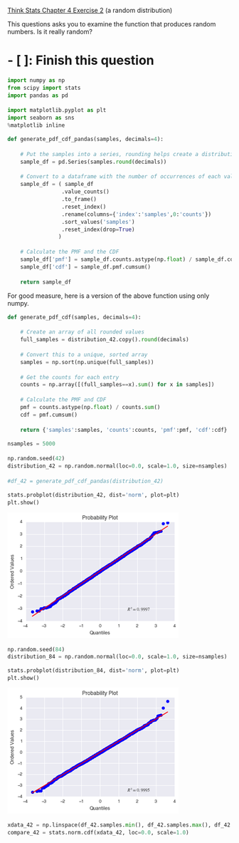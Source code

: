
[Think Stats Chapter 4 Exercise 2](http://greenteapress.com/thinkstats2/html/thinkstats2005.html#toc41) (a random distribution)

This questions asks you to examine the function that produces random numbers. Is it really random? 

# - [ ]: Finish this question


```python
import numpy as np
from scipy import stats
import pandas as pd

import matplotlib.pyplot as plt
import seaborn as sns
%matplotlib inline
```


```python
def generate_pdf_cdf_pandas(samples, decimals=4):

    # Put the samples into a series, rounding helps create a distribution
    sample_df = pd.Series(samples.round(decimals))

    # Convert to a dataframe with the number of occurrences of each value
    sample_df = ( sample_df
                 .value_counts()
                 .to_frame()
                 .reset_index()
                 .rename(columns={'index':'samples',0:'counts'})
                 .sort_values('samples')
                 .reset_index(drop=True)
                )

    # Calculate the PMF and the CDF
    sample_df['pmf'] = sample_df.counts.astype(np.float) / sample_df.counts.sum()
    sample_df['cdf'] = sample_df.pmf.cumsum()
    
    return sample_df
```

For good measure, here is a version of the above function using only numpy.


```python
def generate_pdf_cdf(samples, decimals=4):
    
    # Create an array of all rounded values
    full_samples = distribution_42.copy().round(decimals)
    
    # Convert this to a unique, sorted array
    samples = np.sort(np.unique(full_samples))

    # Get the counts for each entry
    counts = np.array([(full_samples==x).sum() for x in samples])
    
    # Calculate the PMF and CDF
    pmf = counts.astype(np.float) / counts.sum()
    cdf = pmf.cumsum()
    
    return {'samples':samples, 'counts':counts, 'pmf':pmf, 'cdf':cdf}
```


```python
nsamples = 5000

np.random.seed(42)
distribution_42 = np.random.normal(loc=0.0, scale=1.0, size=nsamples)

#df_42 = generate_pdf_cdf_pandas(distribution_42)
```


```python
stats.probplot(distribution_42, dist='norm', plot=plt)
plt.show()
```


![](4-2-random_dist/output_6_0.png)



```python
np.random.seed(84)
distribution_84 = np.random.normal(loc=0.0, scale=1.0, size=nsamples)
```


```python
stats.probplot(distribution_84, dist='norm', plot=plt)
plt.show()
```


![](4-2-random_dist/output_8_0.png)




```python
xdata_42 = np.linspace(df_42.samples.min(), df_42.samples.max(), df_42.shape[0])
compare_42 = stats.norm.cdf(xdata_42, loc=0.0, scale=1.0)
```
